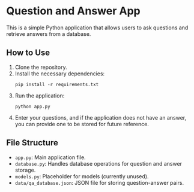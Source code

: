 # Question and Answer App

This is a simple Python application that allows users to ask questions and retrieve answers from a database.

## How to Use

1. Clone the repository.
2. Install the necessary dependencies:
   ```
   pip install -r requirements.txt
   ```
3. Run the application:
   ```
   python app.py
   ```
4. Enter your questions, and if the application does not have an answer, you can provide one to be stored for future reference.

## File Structure

- `app.py`: Main application file.
- `database.py`: Handles database operations for question and answer storage.
- `models.py`: Placeholder for models (currently unused).
- `data/qa_database.json`: JSON file for storing question-answer pairs.
